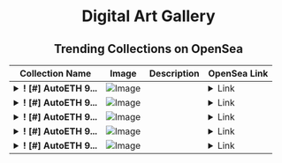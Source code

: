 <div align="center">

# Digital Art Gallery

## Trending Collections on OpenSea

| Collection Name                       | Image                                                                                     | Description                       | OpenSea Link                                                                                          |
|---------------------------------------|-------------------------------------------------------------------------------------------|-----------------------------------|--------------------------------------------------------------------------------------------------------|
| **<details><summary>! [#] AutoETH 9...</summary>! [#] AutoETH 911</details>** | ![Image](https://i.seadn.io/s/raw/files/ddc7600c7a3ff89f7a53edb770f01b54.png?w=500&auto=format?w=200&auto=format) |  | <details><summary>Link</summary>[! [#] AutoETH 911](https://opensea.io/collection/autoeth-911-1)</details> |
| **<details><summary>! [#] AutoETH 9...</summary>! [#] AutoETH 910</details>** | ![Image](https://i.seadn.io/s/raw/files/81ff22974be3f5d1175d2c44a3d6937f.png?w=500&auto=format?w=200&auto=format) |  | <details><summary>Link</summary>[! [#] AutoETH 910](https://opensea.io/collection/autoeth-910-1)</details> |
| **<details><summary>! [#] AutoETH 9...</summary>! [#] AutoETH 909</details>** | ![Image](https://i.seadn.io/s/raw/files/531a6a491f6b9cb88b519875f5d075c0.png?w=500&auto=format?w=200&auto=format) |  | <details><summary>Link</summary>[! [#] AutoETH 909](https://opensea.io/collection/autoeth-909-1)</details> |
| **<details><summary>! [#] AutoETH 9...</summary>! [#] AutoETH 908</details>** | ![Image](https://i.seadn.io/s/raw/files/b0f4245b3972aa41e8d05ef5da73eee0.png?w=500&auto=format?w=200&auto=format) |  | <details><summary>Link</summary>[! [#] AutoETH 908](https://opensea.io/collection/autoeth-908-1)</details> |
| **<details><summary>! [#] AutoETH 9...</summary>! [#] AutoETH 907</details>** | ![Image](https://i.seadn.io/s/raw/files/7cfda0475a52cb4d98b2e4795b101c23.png?w=500&auto=format?w=200&auto=format) |  | <details><summary>Link</summary>[! [#] AutoETH 907](https://opensea.io/collection/autoeth-907-1)</details> |

</div>